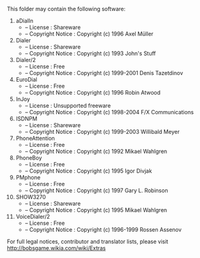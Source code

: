 ﻿This folder may contain the following software:

1. aDialIn
   - – License : Shareware
   - – Copyright Notice : Copyright (c) 1996 Axel Müller
2. Dialer
   - – License : Shareware
   - – Copyright Notice : Copyright (c) 1993 John's Stuff
3. Dialer/2
   - – License : Free
   - – Copyright Notice : Copyright (c) 1999-2001 Denis Tazetdinov
4. EuroDial
   - – License : Free
   - – Copyright Notice : Copyright (c) 1996 Robin Atwood
5. InJoy
   - – License : Unsupported freeware
   - – Copyright Notice : Copyright (c) 1998-2004 F/X Communications
6. ISDNPM
   - – License : Shareware
   - – Copyright Notice : Copyright (c) 1999-2003 Willibald Meyer
7. PhoneAttention
   - – License : Free
   - – Copyright Notice : Copyright (c) 1992 Mikael Wahlgren
8. PhoneBoy
   - – License : Free
   - – Copyright Notice : Copyright (c) 1995 Igor Divjak
9. PMphone
   - – License : Free
   - – Copyright Notice : Copyright (c) 1997 Gary L. Robinson
10. SHOW3270
    - – License : Shareware
    - – Copyright Notice : Copyright (c) 1995 Mikael Wahlgren
11. VoiceDialer/2
    - – License : Free
    - – Copyright Notice : Copyright (c) 1996-1999 Rossen Assenov

For full legal notices, contributor and translator lists, please visit http://bobsgame.wikia.com/wiki/Extras
